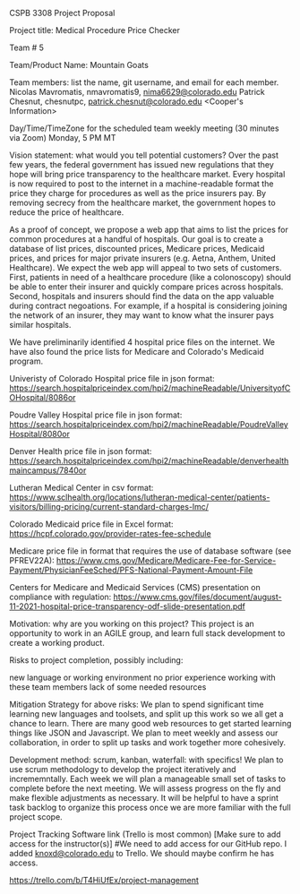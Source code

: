 CSPB 3308 Project Proposal

Project title: Medical Procedure Price Checker

Team # 5

Team/Product Name: Mountain Goats

Team members: list the name, git username, and email for each member.
Nicolas Mavromatis, nmavromatis9, nima6629@colorado.edu
Patrick Chesnut, chesnutpc, patrick.chesnut@colorado.edu
<Cooper's Information>

Day/Time/TimeZone for the scheduled team weekly meeting (30 minutes via Zoom)
Monday, 5 PM MT

Vision statement: what would you tell potential customers?
Over the past few years, the federal government has issued new regulations that they hope will bring price transparency to the healthcare market.  Every hospital is now required to post to the internet in a machine-readable format the price they charge for procedures as well as the price insurers pay.  By removing secrecy from the healthcare market, the government hopes to reduce the price of healthcare.

As a proof of concept, we propose a web app that aims to list the prices for common procedures at a handful of hospitals.  Our goal is to create a database of list prices, discounted prices, Medicare prices, Medicaid prices, and prices for major private insurers (e.g. Aetna, Anthem, United Healthcare).  We expect the web app will appeal to two sets of customers.  First, patients in need of a healthcare procedure (like a colonoscopy) should be able to enter their insurer and quickly compare prices across hospitals.  Second, hospitals and insurers should find the data on the app valuable during contract negoations.  For example, if a hospital is considering joining the network of an insurer, they may want to know what the insurer pays similar hospitals.

We have preliminarily identified 4 hospital price files on the internet.  We have also found the price lists for Medicare and Colorado's Medicaid program.  

Univeristy of Colorado Hospital price file in json format:
https://search.hospitalpriceindex.com/hpi2/machineReadable/UniversityofCOHospital/8086or

Poudre Valley Hospital price file in json format:
https://search.hospitalpriceindex.com/hpi2/machineReadable/PoudreValleyHospital/8080or

Denver Health price file in json format:
https://search.hospitalpriceindex.com/hpi2/machineReadable/denverhealthmaincampus/7840or

Lutheran Medical Center in csv format:
https://www.sclhealth.org/locations/lutheran-medical-center/patients-visitors/billing-pricing/current-standard-charges-lmc/

Colorado Medicaid price file in Excel format:
https://hcpf.colorado.gov/provider-rates-fee-schedule

Medicare price file in format that requires the use of database software (see PFREV22A):
https://www.cms.gov/Medicare/Medicare-Fee-for-Service-Payment/PhysicianFeeSched/PFS-National-Payment-Amount-File

Centers for Medicare and Medicaid Services (CMS) presentation on compliance with regulation:
https://www.cms.gov/files/document/august-11-2021-hospital-price-transparency-odf-slide-presentation.pdf

Motivation: why are you working on this project?
This project is an opportunity to work in an AGILE group, and learn full stack development to create a working product.

Risks to project completion, possibly including:

new language or working environment
no prior experience working with these team members
lack of some needed resources

Mitigation Strategy for above risks:
We plan to spend significant time learning new languages and toolsets, and split up this work so we all get a chance to learn.
There are many good web resources to get started learning things like JSON and Javascript.
We plan to meet weekly and assess our collaboration, in order to split up tasks and work together more cohesively.

Development method: scrum, kanban, waterfall: with specifics!
We plan to use scrum methodology to develop the project iteratively and incrememntally.
Each week we will plan a manageable small set of tasks to complete before the next meeting.
We will assess progress on the fly and make flexible adjustments as necessary.
It will be helpful to have a sprint task backlog to organize this process once we are more familiar with the full project scope.

Project Tracking Software link (Trello is most common)
[Make sure to add access for the instructor(s)]
#We need to add access for our GitHub repo. I added knoxd@colorado.edu to Trello. We should maybe confirm he has access. 

https://trello.com/b/T4HiUfEx/project-management
